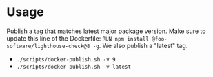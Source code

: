 # Usage

Publish a tag that matches latest major package version. Make sure to update this line of the Dockerfile: `RUN npm install @foo-software/lighthouse-check@8 -g`. We also publish a "latest" tag.

- `./scripts/docker-publish.sh -v 9`
- `./scripts/docker-publish.sh -v latest`
